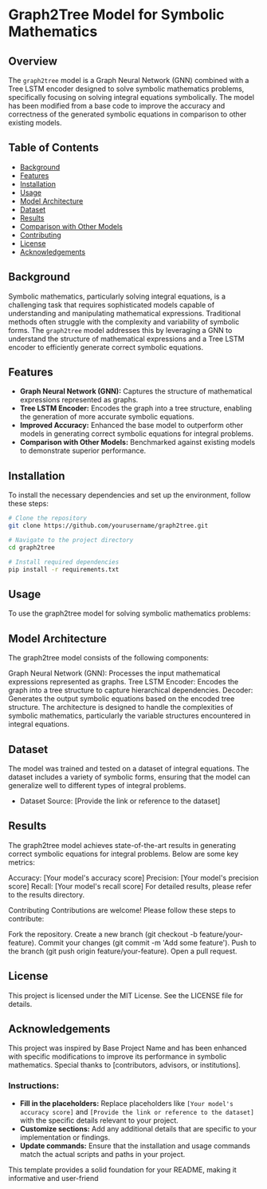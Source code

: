 # Graph2Tree Model for Symbolic Mathematics

## Overview

The `graph2tree` model is a Graph Neural Network (GNN) combined with a Tree LSTM encoder designed to solve symbolic mathematics problems, specifically focusing on solving integral equations symbolically. The model has been modified from a base code to improve the accuracy and correctness of the generated symbolic equations in comparison to other existing models.

## Table of Contents

- [Background](#background)
- [Features](#features)
- [Installation](#installation)
- [Usage](#usage)
- [Model Architecture](#model-architecture)
- [Dataset](#dataset)
- [Results](#results)
- [Comparison with Other Models](#comparison-with-other-models)
- [Contributing](#contributing)
- [License](#license)
- [Acknowledgements](#acknowledgements)

## Background

Symbolic mathematics, particularly solving integral equations, is a challenging task that requires sophisticated models capable of understanding and manipulating mathematical expressions. Traditional methods often struggle with the complexity and variability of symbolic forms. The `graph2tree` model addresses this by leveraging a GNN to understand the structure of mathematical expressions and a Tree LSTM encoder to efficiently generate correct symbolic equations.

## Features

- **Graph Neural Network (GNN):** Captures the structure of mathematical expressions represented as graphs.
- **Tree LSTM Encoder:** Encodes the graph into a tree structure, enabling the generation of more accurate symbolic equations.
- **Improved Accuracy:** Enhanced the base model to outperform other models in generating correct symbolic equations for integral problems.
- **Comparison with Other Models:** Benchmarked against existing models to demonstrate superior performance.

## Installation

To install the necessary dependencies and set up the environment, follow these steps:

```bash
# Clone the repository
git clone https://github.com/yourusername/graph2tree.git

# Navigate to the project directory
cd graph2tree

# Install required dependencies
pip install -r requirements.txt
```
## Usage
To use the graph2tree model for solving symbolic mathematics problems:

## Model Architecture
The graph2tree model consists of the following components:

Graph Neural Network (GNN): Processes the input mathematical expressions represented as graphs.
Tree LSTM Encoder: Encodes the graph into a tree structure to capture hierarchical dependencies.
Decoder: Generates the output symbolic equations based on the encoded tree structure.
The architecture is designed to handle the complexities of symbolic mathematics, particularly the variable structures encountered in integral equations.

## Dataset
The model was trained and tested on a dataset of integral equations. The dataset includes a variety of symbolic forms, ensuring that the model can generalize well to different types of integral problems.

- Dataset Source: [Provide the link or reference to the dataset]

## Results
The graph2tree model achieves state-of-the-art results in generating correct symbolic equations for integral problems. Below are some key metrics:

Accuracy: [Your model's accuracy score]
Precision: [Your model's precision score]
Recall: [Your model's recall score]
For detailed results, please refer to the results directory.

Contributing
Contributions are welcome! Please follow these steps to contribute:

Fork the repository.
Create a new branch (git checkout -b feature/your-feature).
Commit your changes (git commit -m 'Add some feature').
Push to the branch (git push origin feature/your-feature).
Open a pull request.

## License
This project is licensed under the MIT License. See the LICENSE file for details.

## Acknowledgements
This project was inspired by Base Project Name and has been enhanced with specific modifications to improve its performance in symbolic mathematics. Special thanks to [contributors, advisors, or institutions].

### Instructions:

- **Fill in the placeholders:** Replace placeholders like `[Your model's accuracy score]` and `[Provide the link or reference to the dataset]` with the specific details relevant to your project.
- **Customize sections:** Add any additional details that are specific to your implementation or findings.
- **Update commands:** Ensure that the installation and usage commands match the actual scripts and paths in your project.

This template provides a solid foundation for your README, making it informative and user-friend
